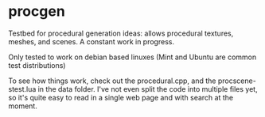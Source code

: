 procgen
=======

Testbed for procedural generation ideas: allows procedural textures, meshes, and scenes. A constant work in progress.

Only tested to work on debian based linuxes (Mint and Ubuntu are common test distributions)

To see how things work, check out the procedural.cpp, and the procscene-stest.lua in the data folder. I've not even split the code into multiple files yet, so it's quite easy to read in a single web page and with search at the moment.
